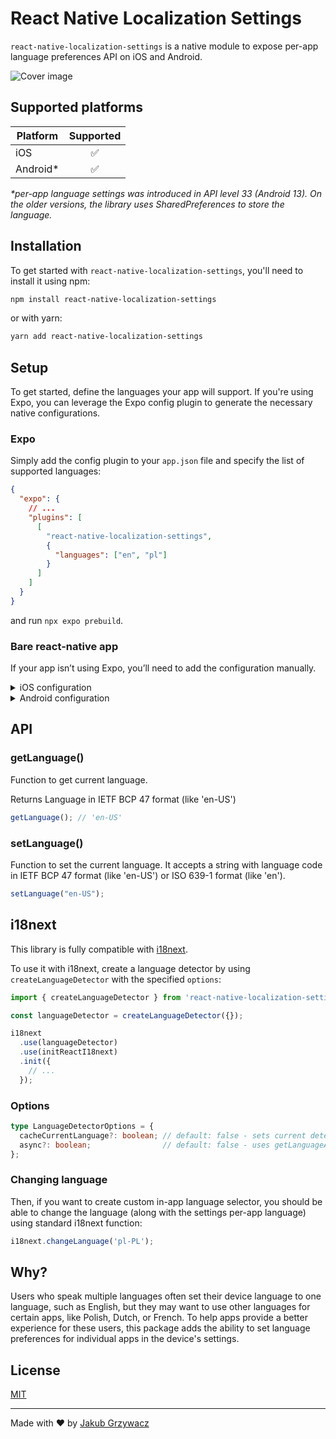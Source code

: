# React Native Localization Settings

`react-native-localization-settings` is a native module to expose per-app language preferences API on iOS and Android.

![Cover image](docs/cover.png)

## Supported platforms

| Platform | Supported |
|----------|:---------:|
| iOS      |     ✅     |
| Android* |     ✅     |

_*per-app language settings was introduced in API level 33 (Android 13). On the older versions, the library uses
SharedPreferences to store the language._

## Installation

To get started with `react-native-localization-settings`, you'll need to install it using npm:

```sh
npm install react-native-localization-settings
```

or with yarn:

```sh
yarn add react-native-localization-settings
```

## Setup

To get started, define the languages your app will support. If you're using Expo, you can leverage the Expo config plugin to generate the necessary native configurations.

### Expo

Simply add the config plugin to your `app.json` file and specify the list of supported languages:

```json
{
  "expo": {
    // ...
    "plugins": [
      [
        "react-native-localization-settings", 
        { 
          "languages": ["en", "pl"] 
        }
      ]
    ]
  }
}
```

and run `npx expo prebuild`.

### Bare react-native app

If your app isn’t using Expo, you’ll need to add the configuration manually.

<details>
<summary>
iOS configuration
</summary>
Open your project in XCode, in Project Navigator select project, go to `Info` tab, and
under `Localizations` section add languages you want to support.

![XCode screenshot](docs/configuration-xcode-1.png)

Next, you need to create a `Localization.strings` file.

![XCode screenshot](docs/configuration-xcode-2.png)

Select newly created file and on the right side of the screen, under `Localizations` selection press `Localize`. Confirm
the popup.

![XCode screenshot](docs/configuration-xcode-3.png)

Lastly, you need to select all elements in the section form previous step.
</details>


<details>
<summary>
Android configuration
</summary>
Create new file in `android/app/src/main/res/xml` directory named `locales_config.xml`. and define supported languages:

```xml
<?xml version="1.0" encoding="utf-8"?>
<locale-config xmlns:android="http://schemas.android.com/apk/res/android">
  <locale android:name="en"/>
  <locale android:name="pl"/>
  <locale android:name="fr"/>
</locale-config>
```

Then, open `android/app/src/main/AndroidManifest.xml` and add following line to the Application tag:

```xml
<application
        android:name=".MainApplication"
        android:localeConfig="@xml/locales_config" <!-- this line -->
>
```
</details>

## API

### getLanguage()

Function to get current language.

Returns Language in IETF BCP 47 format (like 'en-US')

```ts
getLanguage(); // 'en-US'
```

### setLanguage()

Function to set the current language.
It accepts a string with language code in IETF BCP 47 format (like 'en-US') or ISO 639-1 format (like 'en').

```ts
setLanguage("en-US");
```

## i18next

This library is fully compatible with [i18next](https://www.i18next.com/).

To use it with i18next, create a language detector by using `createLanguageDetector` with the specified `options`:
```ts
import { createLanguageDetector } from 'react-native-localization-settings';

const languageDetector = createLanguageDetector({});

i18next
  .use(languageDetector)
  .use(initReactI18next)
  .init({
    // ...
  });
```

### Options

```ts
type LanguageDetectorOptions = {
  cacheCurrentLanguage?: boolean; // default: false - sets current detected language
  async?: boolean;                // default: false - uses getLanguageAsync (set to true on old architecture)
};
```

### Changing language

Then, if you want to create custom in-app language selector, you should be able to change the language (along with the
settings per-app language) using standard i18next function:

```ts
i18next.changeLanguage('pl-PL');
```

## Why?

Users who speak multiple languages often set their device language to one language, such as English, but they may want
to use other languages for certain apps, like Polish, Dutch, or French. To help apps provide a better experience for
these users, this package adds the ability to set language preferences for individual apps in the device's settings.

## License

[MIT](LICENSE)

---

Made with ❤️ by [Jakub Grzywacz](https://jakubgrzywacz.pl)
